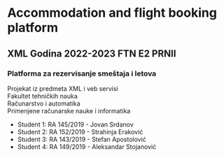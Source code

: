 # Accommodation and flight booking platform  

## XML Godina 2022-2023 FTN E2 PRNII  
### Platforma za rezervisanje smeštaja i letova  
Projekat iz predmeta XML i veb servisi   
Fakultet tehničkih nauka  
Računarstvo i automatika  
Primenjene računarske nauke i informatika  

* Student 1: RA 145/2019 - Jovan Srdanov  
* Student 2: RA 152/2019 - Strahinja Eraković   
* Student 3: RA 143/2019 - Stefan Apostolović  
* Student 4: RA 149/2019 - Aleksandar Stojanović  
